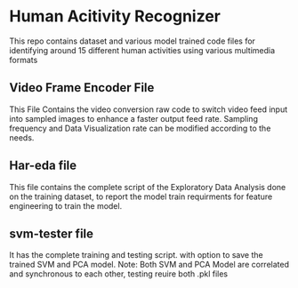 # Human Acitivity Recognizer
This repo contains dataset and various model trained code files for identifying around 15 different human activities using various multimedia formats

## Video Frame Encoder File 
This File Contains the video conversion raw code to switch video feed input into sampled images to enhance a faster output feed rate. Sampling frequency and Data Visualization rate can be modified according to the needs.


## Har-eda file 
This file contains the complete script of the  Exploratory Data Analysis done on the training dataset, to report the model train requirments for feature engineering to train the model. 

## svm-tester file 
It has the complete training and testing script. with option to save the trained SVM and PCA model. Note: Both SVM and PCA Model are correlated and synchronous to each other, testing reuire both .pkl files
